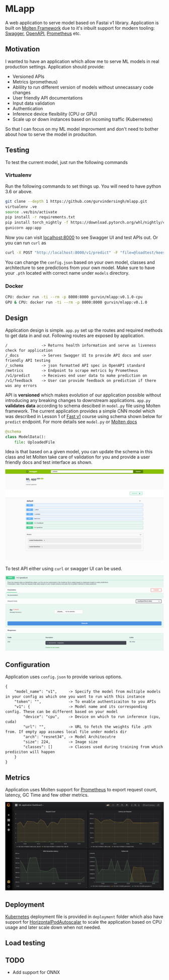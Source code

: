 # MLapp

A web application to serve model based on Fastai v1 library. Application is built on [Molten Framework](https://moltenframework.com/) due to it's inbuilt support for modern tooling: [Swagger](https://swagger.io/), [OpenAPI](https://www.openapis.org/), [Prometheus](https://prometheus.io/) etc.

## Motivation

I wanted to have an application which allow me to serve ML models in real production settings. Application should provide:

* Versioned APIs
* Metrics (prometheus)
* Ablility to run different version of models without unnecassary code changes
* User friendly API documentations
* Input data validation
* Authentication
* Inference device flexibility (CPU or GPU)
* Scale up or down instances based on incoming traffic (Kubernetes)

So that I can focus on my ML model improvment and don't need to bother about how to serve the model in produciton.

## Testing

To test the current model, just run the following commands

### Virtualenv

Run the following commands to set things up. You will need to have python 3.6 or above.

```bash
git clone --depth 1 https://github.com/gurvindersingh/mlapp.git
virtualenv .ve
source .ve/bin/activate
pip install -r requirements.txt
pip install torch_nightly -f https://download.pytorch.org/whl/nightly/cpu/torch_nightly.html
gunicorn app:app
```

Now you can visit [localhost:8000](http://localhost:8000/_docs) to see Swagger UI and test APIs out. Or you can run `curl` as

```bash
curl -X POST "http://localhost:8000/v1/predict" -F "file=@loadtest/keeshond.jpg"
```

 You can change the `config.json` based on your own model, classes and architecture to see predictions from your own model. Make sure to have your `.pth` located with correct name under `models` directory.

### Docker

```bash
CPU: docker run -ti --rm -p 8000:8000 gurvin/mlapp:v0.1.0-cpu
GPU & CPU: docker run -ti --rm -p 8000:8000 gurvin/mlapp:v0.1.0
```

## Design

Application design is simple. `app.py` set up the routes and required methods to get data in and out. Following routes are exposed by application.

```
/               -> Returns health information and serve as liveness check for application
/_docs          -> Serves Swagger UI to provide API docs and user friendly API testing
/_schema        -> json formatted API spec in OpenAPI standard
/metrics        -> Endpoint to scrape metrics by Prometheus
/v1/predict     -> Receives end user data to make prediction on
/v1/feedback    -> User can provide feedback on prediction if there was any errors
```

API is **versioned** which makes evolution of our application possible without introducing any breaking changes to downstream applications. `app.py` **validates data** according to schema descibed in `model.py` file using Molten framework. The current application provides a simple CNN model which was described in Lesson 1 of [Fast v1](https://github.com/fastai/fastai/) course using schema shown below for `predict` endpoint. For more details see `model.py` or [Molten docs](http://moltenframework.com/)

```python
@schema
class ModelData():
    file: UploadedFile
```

Idea is that based on a given model, you can update the schema in this class and let Molten take care of validation for you and provide a user friendly docs and test interface as shown.

![alt text](figures/swagger-docs.png "Swagger Docs UI")

To test API either using `curl` or swagger UI can be used.

![alt text](figures/predict-ui.png "Predict Test")

## Configuration

Application uses `config.json` to provide various options.

```raw
{
    "model_name": "v1",     -> Specify the model from multiple models in your config as which one you want to run with this instance
    "token": "",            -> To enable authenticaiton to you APIs
    "v1": {                 -> Model name and its corresponding config. These can be different based on your model
        "device": "cpu",    -> Device on which to run inference (cpu, cuda)
        "url": "",          -> URL to fetch the weights file .pth from. If empty app assumes local file under models dir
        "arch": "resnet34", -> Model Architecutre
        "size": 224,        -> Image size
        "classes": []       -> Classes used during training from which prediciton will happen
    }
}
```

## Metrics

Application uses Molten support for [Prometheus](https://prometheus.io/) to export request count, latency, GC Time and few other metrics.

![alt text](figures/grafana.png "Prometheus Metrics Dashboard")

## Deployment

[Kubernetes](https://kubernetes.io/) deployment file is provided in `deployment` folder which also have support for [HorizontalPodAutoscalar](https://kubernetes.io/docs/tasks/run-application/horizontal-pod-autoscale/) to scale the application based on CPU usage and later scale down when not needed.

## Load testing

## TODO

* Add support for ONNX